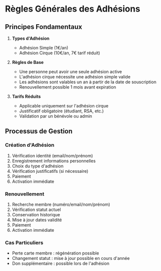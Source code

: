 # Règles Générales des Adhésions

## Principes Fondamentaux
1. **Types d'Adhésion**
   - Adhésion Simple (1€/an)
   - Adhésion Cirque (10€/an, 7€ tarif réduit)

2. **Règles de Base**
   - Une personne peut avoir une seule adhésion active
   - L'adhésion cirque nécessite une adhésion simple valide
   - Les adhésions sont valables un an à partir de la date de souscription
   - Renouvellement possible 1 mois avant expiration

3. **Tarifs Réduits**
   - Applicable uniquement sur l'adhésion cirque
   - Justificatif obligatoire (étudiant, RSA, etc.)
   - Validation par un bénévole ou admin

## Processus de Gestion

### Création d'Adhésion
1. Vérification identité (email/nom/prénom)
2. Enregistrement informations personnelles
3. Choix du type d'adhésion
4. Vérification justificatifs (si nécessaire)
5. Paiement
6. Activation immédiate

### Renouvellement
1. Recherche membre (numéro/email/nom/prénom)
2. Vérification statut actuel
3. Conservation historique
4. Mise à jour dates validité
5. Paiement
6. Activation immédiate

### Cas Particuliers
- Perte carte membre : régénération possible
- Changement statut : mise à jour possible en cours d'année
- Don supplémentaire : possible lors de l'adhésion 